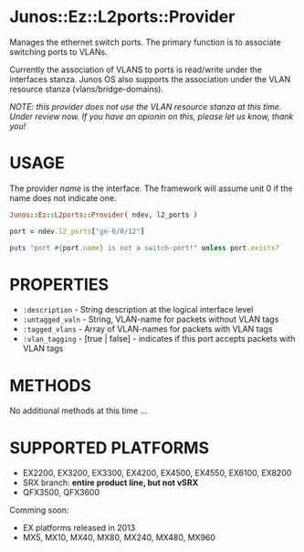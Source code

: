 # Junos::Ez::L2ports::Provider

Manages the ethernet switch ports.  The primary function is to associate switching ports to VLANs.

Currently the association of VLANS to ports is read/write under the interfaces stanza.  Junos OS also supports
the association under the VLAN resource stanza (vlans/bridge-domains).  

_NOTE: this provider does not use the VLAN resource stanza at this time.  Under review now.  If you have an opionin on this, please let us know, thank you!_ 

# USAGE

The provider *name* is the interface.  The framework will assume unit 0 if the name does not indicate one.

```ruby
Junos::Ez::L2ports::Provider( ndev, l2_ports )

port = ndev.l2_ports["ge-0/0/12"]

puts "port #{port.name} is not a switch-port!" unless port.exists?
```

# PROPERTIES

  - `:description` - String description at the logical interface level
  - `:untagged_valn` - String, VLAN-name for packets without VLAN tags
  - `:tagged_vlans` - Array of VLAN-names for packets with VLAN tags
  - `:vlan_tagging` - [true | false] - indicates if this port accepts packets with VLAN tags

# METHODS

No additional methods at this time ...

# SUPPORTED PLATFORMS

  - EX2200, EX3200, EX3300, EX4200, EX4500, EX4550, EX6100, EX8200
  - SRX branch: **entire product line, but not vSRX**
  - QFX3500, QFX3600
  
Comming soon:

  - EX platforms released in 2013
  - MX5, MX10, MX40, MX80, MX240, MX480, MX960

